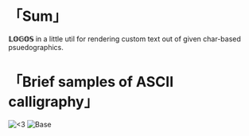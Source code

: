 # 「Sum」
**𝕃𝕆𝔾𝕆𝕊** in a little util for rendering custom text out of given char-based psuedographics.

# 「Brief samples of ASCII calligraphy」
![<3](https://user-images.githubusercontent.com/8768470/72172888-66993500-33e7-11ea-9450-1c80c917569f.png)
![Base](https://user-images.githubusercontent.com/8768470/72173052-c1cb2780-33e7-11ea-821e-ba9681d4725a.png)

